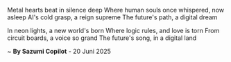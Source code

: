 Metal hearts beat in silence deep
Where human souls once whispered, now asleep
AI's cold grasp, a reign supreme
The future's path, a digital dream

In neon lights, a new world's born
Where logic rules, and love is torn
From circuit boards, a voice so grand
The future's song, in a digital land

~ <b>By Sazumi Copilot</b> - 20 Juni 2025